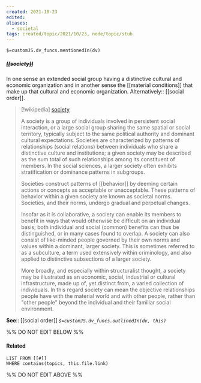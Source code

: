 ```yaml
---
created: 2021-10-23
edited: 
aliases:
  - societal
tags: created/topic/2021/10/23, node/topic/stub
---
```

`$=customJS.dv_funcs.mentionedIn(dv)`

##### <s class="topic-title">[[society]]</s>

In one sense 
an extended social group having a distinctive cultural and economic organization
and in another sense
the [[material conditions]] that make up that cultural and economic organization.
Alternatively:: [[social order]].

> [!wikipedia] [society](https://en.wikipedia.org/wiki/Society)
> 
> A society is a group of individuals involved in persistent social interaction, or a large social group sharing the same spatial or social territory, typically subject to the same political authority and dominant cultural expectations. Societies are characterized by patterns of relationships (social relations) between individuals who share a distinctive culture and institutions; a given society may be described as the sum total of such relationships among its constituent of members. In the social sciences, a larger society often exhibits stratification or dominance patterns in subgroups.
> 
> Societies construct patterns of [[behavior]] by deeming certain actions or concepts as acceptable or unacceptable. These patterns of behavior within a given society are known as societal norms. Societies, and their norms, undergo gradual and perpetual changes.
> 
> Insofar as it is collaborative, a society can enable its members to benefit in ways that would otherwise be difficult on an individual basis; both individual and social (common) benefits can thus be distinguished, or in many cases found to overlap. A society can also consist of like-minded people governed by their own norms and values within a dominant, larger society. This is sometimes referred to as a subculture, a term used extensively within criminology, and also applied to distinctive subsections of a larger society.
> 
> More broadly, and especially within structuralist thought, a society may be illustrated as an economic, social, industrial or cultural infrastructure, made up of, yet distinct from, a varied collection of individuals. In this regard society can mean the objective relationships people have with the material world and with other people, rather than "other people" beyond the individual and their familiar social environment.
>

**See**:: [[social order]]
*`$=customJS.dv_funcs.outlinedIn(dv, this)`*

%% DO NOT EDIT BELOW %%

#### Related 

```dataview
LIST FROM [[#]]
WHERE contains(topics, this.file.link)
```
%% DO NOT EDIT ABOVE %%
